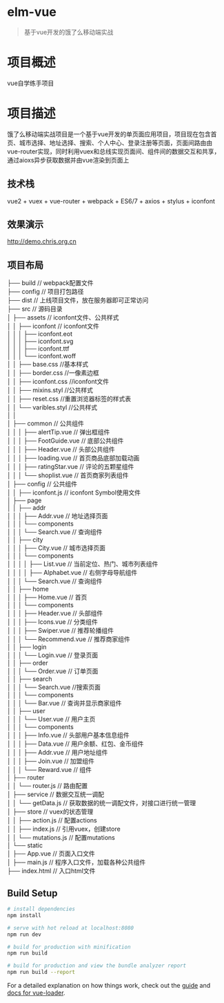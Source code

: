 # elm-vue

> 基于vue开发的饿了么移动端实战

# 项目概述
  vue自学练手项目
# 项目描述
  饿了么移动端实战项目是一个基于vue开发的单页面应用项目，项目现在包含首页、城市选择、地址选择、搜索、个人中心、登录注册等页面，页面间路由由vue-router实现，同时利用vuex和总线实现页面间、组件间的数据交互和共享，通过aioxs异步获取数据并由vue渲染到页面上
## 技术栈
  vue2 + vuex + vue-router + webpack + ES6/7 + axios + stylus + iconfont
## 效果演示
  http://demo.chris.org.cn
## 项目布局
├── build                                       // webpack配置文件  
├── config                                      // 项目打包路径  
├── dist                                         // 上线项目文件，放在服务器即可正常访问  
├── src                                         // 源码目录  
│   ├── assets                              // iconfont文件、公共样式  
│   │   ├── iconfont                              // iconfont文件  
│   │   │   ├── iconfont.eot                
│   │   │   ├── iconfont.svg                       
│   │   │   ├── iconfont.ttf                                    
│   │   │   └── iconfont.woff                     
│   │   ├── base.css                            //基本样式  
│   │   ├── border.css                          //一像素边框  
│   │   ├── iconfont.css                        //iconfont文件  
│   │   ├── mixins.styl                         //公共样式    
│   │   ├── reset.css                           //重置浏览器标签的样式表  
│   │   └── varibles.styl                       //公共样式    
│   │      
│   ├── common                                  // 公共组件  
│   │   │   ├── alertTip.vue                    // 弹出框组件  
│   │   │   ├── FootGuide.vue                   // 底部公共组件  
│   │   │   ├── Header.vue                      // 头部公共组件  
│   │   │   ├── loading.vue                     // 首页商品底部加载动画  
│   │   │   ├── ratingStar.vue                  // 评论的五颗星组件  
│   │   │   └── shoplist.vue                    // 首页商家列表组件  
│   ├── config                                  // 公共组件  
│   │   ├── iconfont.js                         // iconfont Symbol使用文件  
│   ├── page  
│   │   ├── addr  
│   │   │   ├── Addr.vue                     // 地址选择页面  
│   │   │   └── components  
│   │   │       └── Search.vue                  // 查询组件  
│   │   ├── city  
│   │   │   ├── City.vue                     // 城市选择页面  
│   │   │   └── components  
│   │   │   │   ├── List.vue                    // 当前定位、热门、城市列表组件  
│   │   │   │   ├── Alphabet.vue                // 右侧字母导航组件  
│   │   │       └── Search.vue                  // 查询组件  
│   │   ├── home  
│   │   │   ├── Home.vue                     // 首页  
│   │   │   └── components  
│   │   │       ├── Header.vue             // 头部组件  
│   │   │       ├── Icons.vue                  // 分类组件  
│   │   │       ├── Swiper.vue               // 推荐轮播组件  
│   │   │       └── Recommend.vue               // 推荐商家组件  
│   │   ├── login  
│   │   │   └── Login.vue                        // 登录页面  
│   │   ├── order  
│   │   │   └── Order.vue          // 订单页面  
│   │   ├── search                   
│   │   │   └── Search.vue                    //搜索页面  
│   │   │   └── components  
│   │   │       └── Bar.vue               // 查询并显示商家组件  
│   │   ├── user  
│   │   │   └── User.vue                        // 用户主页  
│   │   │   └── components  
│   │   │       ├── Info.vue             // 头部用户基本信息组件  
│   │   │       ├── Data.vue                  // 用户余额、红包、金币组件  
│   │   │       ├── Addr.vue            // 用户地址组件  
│   │   │       ├── Join.vue            // 加盟组件  
│   │   │       └── Reward.vue               // 组件  
│   ├── router  
│   │   └── router.js                           // 路由配置  
│   ├── service                                 // 数据交互统一调配  
│   │   └── getData.js                          // 获取数据的统一调配文件，对接口进行统一管理  
│   ├── store                                   // vuex的状态管理  
│   │   ├── action.js                           // 配置actions  
│   │   ├── index.js                            // 引用vuex，创建store  
│   │   └── mutations.js                        // 配置mutations  
│   └── static  
│   ├── App.vue                                 // 页面入口文件  
│   ├── main.js                                 // 程序入口文件，加载各种公共组件  
├── index.html                                  // 入口html文件  
## Build Setup

``` bash
# install dependencies
npm install

# serve with hot reload at localhost:8080
npm run dev

# build for production with minification
npm run build

# build for production and view the bundle analyzer report
npm run build --report
```

For a detailed explanation on how things work, check out the [guide](http://vuejs-templates.github.io/webpack/) and [docs for vue-loader](http://vuejs.github.io/vue-loader).
